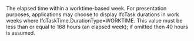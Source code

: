 ﻿The elapsed time within a worktime-based week. For presentation purposes, applications may choose to display IfcTask durations in work weeks where IfcTaskTime.DurationType=WORKTIME. This value must be less than or equal to 168 hours (an elapsed week); if omitted then 40 hours is assumed.